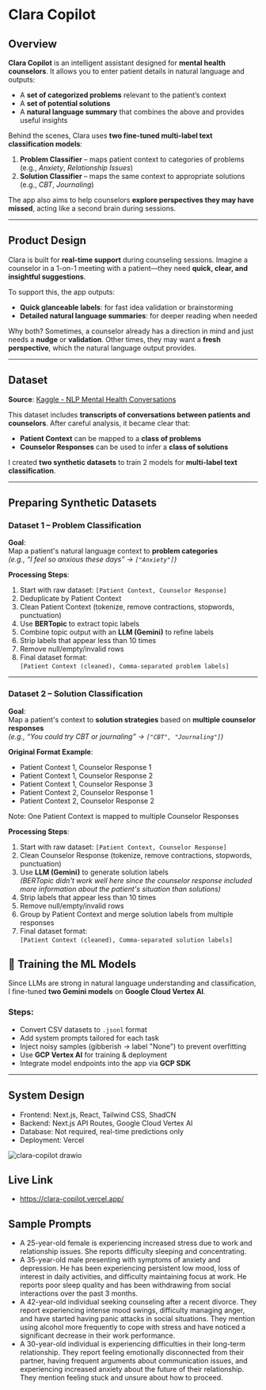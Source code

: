# Clara Copilot

## Overview

**Clara Copilot** is an intelligent assistant designed for **mental health counselors**. It allows you to enter patient details in natural language and outputs:

- A **set of categorized problems** relevant to the patient’s context  
- A **set of potential solutions**
- A **natural language summary** that combines the above and provides useful insights

Behind the scenes, Clara uses **two fine-tuned multi-label text classification models**:

1. **Problem Classifier** – maps patient context to categories of problems (e.g., *Anxiety*, *Relationship Issues*)
2. **Solution Classifier** – maps the same context to appropriate solutions (e.g., *CBT*, *Journaling*)

The app also aims to help counselors **explore perspectives they may have missed**, acting like a second brain during sessions.

---

## Product Design

Clara is built for **real-time support** during counseling sessions. Imagine a counselor in a 1-on-1 meeting with a patient—they need **quick, clear, and insightful suggestions**.

To support this, the app outputs:

- **Quick glanceable labels**: for fast idea validation or brainstorming
- **Detailed natural language summaries**: for deeper reading when needed

Why both? Sometimes, a counselor already has a direction in mind and just needs a **nudge** or **validation**. Other times, they may want a **fresh perspective**, which the natural language output provides.

---

## Dataset

**Source**: [Kaggle - NLP Mental Health Conversations](https://www.kaggle.com/datasets/thedevastator/nlp-mental-health-conversations/data)

This dataset includes **transcripts of conversations between patients and counselors**. After careful analysis, it became clear that:

- **Patient Context** can be mapped to a **class of problems**
- **Counselor Responses** can be used to infer a **class of solutions**

I created **two synthetic datasets** to train 2 models for **multi-label text classification**.

---

## Preparing Synthetic Datasets

### Dataset 1 – Problem Classification

**Goal**:  
Map a patient's natural language context to **problem categories**  
*(e.g., “I feel so anxious these days” → `["Anxiety"]`)*

**Processing Steps**:

1. Start with raw dataset: `[Patient Context, Counselor Response]`
2. Deduplicate by Patient Context
3. Clean Patient Context (tokenize, remove contractions, stopwords, punctuation)
4. Use **BERTopic** to extract topic labels
5. Combine topic output with an **LLM (Gemini)** to refine labels
6. Strip labels that appear less than 10 times
7. Remove null/empty/invalid rows
8. Final dataset format:  
   `[Patient Context (cleaned), Comma-separated problem labels]`

---

### Dataset 2 – Solution Classification

**Goal**:  
Map a patient's context to **solution strategies** based on **multiple counselor responses**  
*(e.g., “You could try CBT or journaling” → `["CBT", "Journaling"]`)*

**Original Format Example**:
- Patient Context 1, Counselor Response 1
- Patient Context 1, Counselor Response 2
- Patient Context 1, Counselor Response 3
- Patient Context 2, Counselor Response 1
- Patient Context 2, Counselor Response 2

Note: One Patient Context is mapped to multiple Counselor Responses

**Processing Steps**:

1. Start with raw dataset: `[Patient Context, Counselor Response]`
2. Clean Counselor Response (tokenize, remove contractions, stopwords, punctuation)
3. Use **LLM (Gemini)** to generate solution labels  
   *(BERTopic didn't work well here since the counselor response included more information about the patient's situation than solutions)*
4. Strip labels that appear less than 10 times
5. Remove null/empty/invalid rows
6. Group by Patient Context and merge solution labels from multiple responses
7. Final dataset format:  
   `[Patient Context (cleaned), Comma-separated solution labels]`

## 🧠 Training the ML Models

Since LLMs are strong in natural language understanding and classification, I fine-tuned **two Gemini models** on **Google Cloud Vertex AI**.

### Steps:

- Convert CSV datasets to `.jsonl` format
- Add system prompts tailored for each task
- Inject noisy samples (gibberish → label "None") to prevent overfitting
- Use **GCP Vertex AI** for training & deployment
- Integrate model endpoints into the app via **GCP SDK**

---

## System Design

- Frontend: Next.js, React, Tailwind CSS, ShadCN
- Backend: Next.js API Routes, Google Cloud Vertex AI
- Database: Not required, real-time predictions only
- Deployment: Vercel

![clara-copilot drawio](https://github.com/user-attachments/assets/7a00a8d3-bc7d-438a-bcfb-75711d936daf)

## Live Link
- https://clara-copilot.vercel.app/

## Sample Prompts
- A 25-year-old female is experiencing increased stress due to work and relationship issues. She reports difficulty sleeping and concentrating.
- A 35-year-old male presenting with symptoms of anxiety and depression. He has been experiencing persistent low mood, loss of interest in daily activities, and difficulty maintaining focus at work. He reports poor sleep quality and has been withdrawing from social interactions over the past 3 months.
- A 42-year-old individual seeking counseling after a recent divorce. They report experiencing intense mood swings, difficulty managing anger, and have started having panic attacks in social situations. They mention using alcohol more frequently to cope with stress and have noticed a significant decrease in their work performance.
- A 30-year-old individual is experiencing difficulties in their long-term relationship. They report feeling emotionally disconnected from their partner, having frequent arguments about communication issues, and experiencing increased anxiety about the future of their relationship. They mention feeling stuck and unsure about how to proceed.




